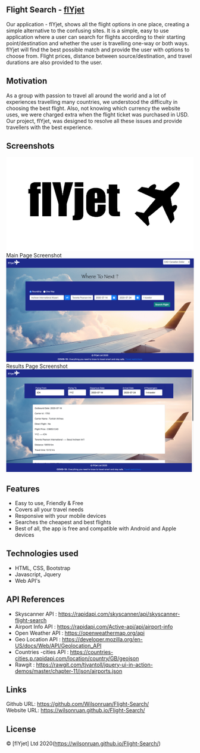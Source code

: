 ## Flight Search - [flYjet](https://wilsonruan.github.io/Flight-Search/)
Our application - flYjet, shows all the flight options in one place, creating a simple alternative to the confusing sites. It is a simple, easy to use application where a user can search for flights according to their starting point/destination and whether the user is travelling one-way or both ways. flYjet will find the best possible match and provide the user with options to choose from. Flight prices, distance between source/destination, and travel durations are also provided to the user. 

## Motivation
As a group with passion to travel all around the world and a lot of experiences travelling many countries, we understood the difficulty in choosing the best flight. Also, not knowing which currency the website uses, we were charged extra when the flight ticket was purchased in USD. Our project, flYjet, was designed to resolve all these issues and provide travellers with the best experience.

## Screenshots
![flYjet Logo](Logo-no-bg.png?raw=true "Title")
Main Page Screenshot
![Main Page Screenshot](assets/Screenshot-main.png?raw=true "Title")
Results Page Screenshot
![Results Page Screenshot](assets/Screenshot-result.png?raw=true "Title")

## Features
- Easy to use, Friendly & Free
- Covers all your travel needs
- Responsive with your mobile devices
- Searches the cheapest and best flights
- Best of all, the app is free and compatible with Android and Apple devices

## Technologies used
- HTML, CSS, Bootstrap
- Javascript, Jquery
- Web API's

## API References
- Skyscanner API : https://rapidapi.com/skyscanner/api/skyscanner-flight-search
- Airport Info API : https://rapidapi.com/Active-api/api/airport-info
- Open Weather API : https://openweathermap.org/api
- Geo Location API : https://developer.mozilla.org/en-US/docs/Web/API/Geolocation_API
- Countries -cities API : https://countries-cities.p.rapidapi.com/location/country/GB/geojson
- Rawgit : https://rawgit.com/tjvantoll/jquery-ui-in-action-demos/master/chapter-11/json/airports.json


## Links
Github URL: https://github.com/Wilsonruan/Flight-Search/  
Website URL: https://wilsonruan.github.io/Flight-Search/

## License
© [flYjet] Ltd 2020(https://wilsonruan.github.io/Flight-Search/)
